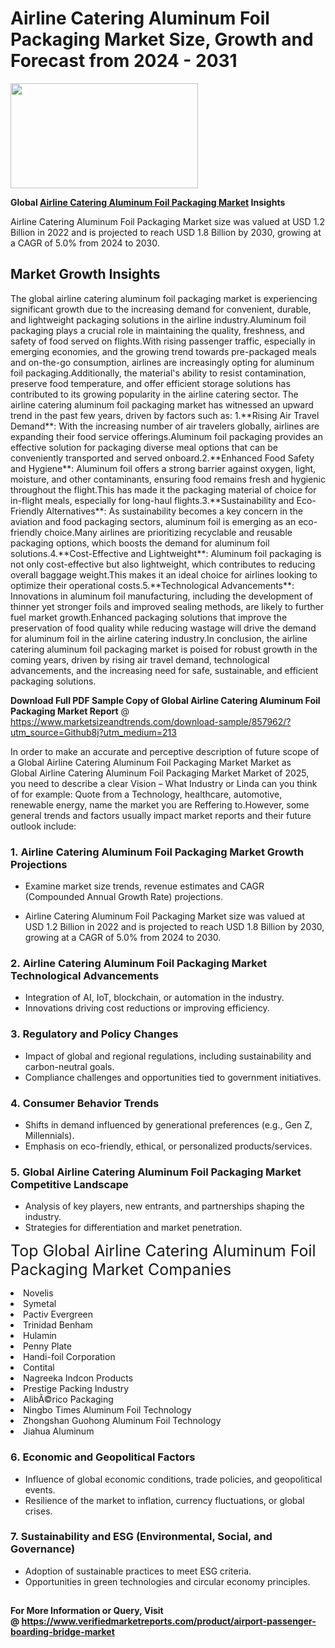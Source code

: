 <H1>Airline Catering Aluminum Foil Packaging Market Size, Growth and Forecast from 2024 - 2031</H1><img class="aligncenter size-medium wp-image-584254" src="https://thirdeyenews.in/wp-content/uploads/2024/09/Global-Market-Research-300x168.jpeg" alt="" width="300" height="168" /><p><strong>Global&nbsp;<a href="https://www.marketsizeandtrends.com/download-sample/857962/?utm_source=Github8j?utm_medium=213">Airline Catering Aluminum Foil Packaging Market</a> Insights</strong></p><p>Airline Catering Aluminum Foil Packaging Market size was valued at USD 1.2 Billion in 2022 and is projected to reach USD 1.8 Billion by 2030, growing at a CAGR of 5.0% from 2024 to 2030.</p><p><h2>Market Growth Insights</h2> The global airline catering aluminum foil packaging market is experiencing significant growth due to the increasing demand for convenient, durable, and lightweight packaging solutions in the airline industry.Aluminum foil packaging plays a crucial role in maintaining the quality, freshness, and safety of food served on flights.With rising passenger traffic, especially in emerging economies, and the growing trend towards pre-packaged meals and on-the-go consumption, airlines are increasingly opting for aluminum foil packaging.Additionally, the material's ability to resist contamination, preserve food temperature, and offer efficient storage solutions has contributed to its growing popularity in the airline catering sector. The airline catering aluminum foil packaging market has witnessed an upward trend in the past few years, driven by factors such as: 1.**Rising Air Travel Demand**: With the increasing number of air travelers globally, airlines are expanding their food service offerings.Aluminum foil packaging provides an effective solution for packaging diverse meal options that can be conveniently transported and served onboard.2.**Enhanced Food Safety and Hygiene**: Aluminum foil offers a strong barrier against oxygen, light, moisture, and other contaminants, ensuring food remains fresh and hygienic throughout the flight.This has made it the packaging material of choice for in-flight meals, especially for long-haul flights.3.**Sustainability and Eco-Friendly Alternatives**: As sustainability becomes a key concern in the aviation and food packaging sectors, aluminum foil is emerging as an eco-friendly choice.Many airlines are prioritizing recyclable and reusable packaging options, which boosts the demand for aluminum foil solutions.4.**Cost-Effective and Lightweight**: Aluminum foil packaging is not only cost-effective but also lightweight, which contributes to reducing overall baggage weight.This makes it an ideal choice for airlines looking to optimize their operational costs.5.**Technological Advancements**: Innovations in aluminum foil manufacturing, including the development of thinner yet stronger foils and improved sealing methods, are likely to further fuel market growth.Enhanced packaging solutions that improve the preservation of food quality while reducing wastage will drive the demand for aluminum foil in the airline catering industry.In conclusion, the airline catering aluminum foil packaging market is poised for robust growth in the coming years, driven by rising air travel demand, technological advancements, and the increasing need for safe, sustainable, and efficient packaging solutions.</p><p><span class=""><strong>Download Full PDF Sample Copy of Global Airline Catering Aluminum Foil Packaging Market Report</strong> @ <a href="https://www.marketsizeandtrends.com/download-sample/857962/?utm_source=Github8j?utm_medium=213" target="_blank">https://www.marketsizeandtrends.com/download-sample/857962/?utm_source=Github8j?utm_medium=213</a></span></p><p>In order to make an accurate and perceptive description of future scope of a Global&nbsp;Airline Catering Aluminum Foil Packaging Market Market as Global&nbsp;Airline Catering Aluminum Foil Packaging Market Market of 2025, you need to describe a clear Vision &ndash; What Industry or Linda can you think of for example: Quote from a Technology, healthcare, automotive, renewable energy, name the market you are Reffering to.However, some general trends and factors usually impact market reports and their future outlook include:</p><h3>1.&nbsp;<strong>Airline Catering Aluminum Foil Packaging Market Growth Projections</strong></h3><ul><li>Examine market size trends, revenue estimates and CAGR (Compounded Annual Growth Rate) projections.</li><li><p>Airline Catering Aluminum Foil Packaging Market size was valued at USD 1.2 Billion in 2022 and is projected to reach USD 1.8 Billion by 2030, growing at a CAGR of 5.0% from 2024 to 2030.</p></li></ul><h3>2.&nbsp;<strong>Airline Catering Aluminum Foil Packaging Market Technological Advancements</strong></h3><ul><li>Integration of AI, IoT, blockchain, or automation in the industry.</li><li>Innovations driving cost reductions or improving efficiency.</li></ul><h3>3.&nbsp;<strong>Regulatory and Policy Changes</strong></h3><ul><li>Impact of global and regional regulations, including sustainability and carbon-neutral goals.</li><li>Compliance challenges and opportunities tied to government initiatives.</li></ul><h3>4.&nbsp;<strong>Consumer Behavior Trends</strong></h3><ul><li>Shifts in demand influenced by generational preferences (e.g., Gen Z, Millennials).</li><li>Emphasis on eco-friendly, ethical, or personalized products/services.</li></ul><h3>5.&nbsp;<strong>Global Airline Catering Aluminum Foil Packaging Market Competitive Landscape</strong></h3><ul><li>Analysis of key players, new entrants, and partnerships shaping the industry.</li><li>Strategies for differentiation and market penetration.</li></ul><p data-pm-slice="1 1 []"><span style="color: inherit; font-family: inherit; font-size: 25px;">Top Global Airline Catering Aluminum Foil Packaging Market Companies</span></p><div class="" data-test-id=""><p><li>Novelis</li><li> Symetal</li><li> Pactiv Evergreen</li><li> Trinidad Benham</li><li> Hulamin</li><li> Penny Plate</li><li> Handi-foil Corporation</li><li> Contital</li><li> Nagreeka Indcon Products</li><li> Prestige Packing Industry</li><li> AlibÃ©rico Packaging</li><li> Ningbo Times Aluminum Foil Technology</li><li> Zhongshan Guohong Aluminum Foil Technology</li><li> Jiahua Aluminum</li></p></div><h3>6.&nbsp;<strong>Economic and Geopolitical Factors</strong></h3><ul><li>Influence of global economic conditions, trade policies, and geopolitical events.</li><li>Resilience of the market to inflation, currency fluctuations, or global crises.</li></ul><h3>7.&nbsp;<strong>Sustainability and ESG (Environmental, Social, and Governance)</strong></h3><ul><li>Adoption of sustainable practices to meet ESG criteria.</li><li>Opportunities in green technologies and circular economy principles.</li></ul><h2><strong style="font-size: 14px;">For More Information or Query, Visit @&nbsp;</strong><a style="background-color: #ffffff; font-size: 14px;" href="https://www.marketsizeandtrends.com/report/airline-catering-aluminum-foil-packaging-market/" target="_blank">https://www.verifiedmarketreports.com/product/airport-passenger-boarding-bridge-market</a></h2>